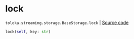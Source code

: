 # lock
`toloka.streaming.storage.BaseStorage.lock` | [Source code](https://github.com/Toloka/toloka-kit/blob/v1.1.4/src/streaming/storage.py#L28)

```python
lock(self, key: str)
```

